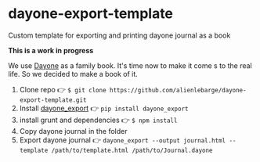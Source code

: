 dayone-export-template
======================

Custom template for exporting and printing dayone journal as a book

**This is a work in progress**

We use [Dayone](http://dayoneapp.com) as a family book. It's time now to make it come s to the real life. So we decided to make a book of it.

1. Clone repo :point_right: `$ git clone https://github.com/alienlebarge/dayone-export-template.git`
1. Install [dayone_export](https://github.com/nathangrigg/dayone_export) :point_right: `pip install dayone_export`
1. install grunt and dependencies :point_right: `$ npm install`
1. Copy dayone journal in the folder
1. Export dayone journal :point_right: `dayone_export --output journal.html --template /path/to/template.html /path/to/Journal.dayone`
